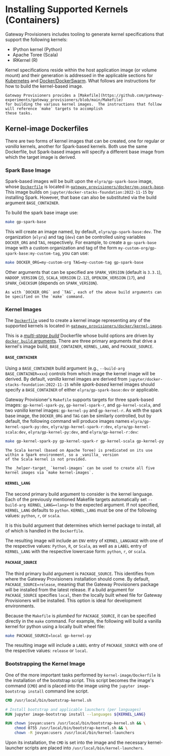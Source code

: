# Installing Supported Kernels (Containers)

Gateway Provisioners includes tooling to generate kernel specifications that support the following kernels:

- IPython kernel (Python)
- Apache Toree (Scala)
- IRKernel (R)

Kernel specifications reside within the host application image (or volume mount) and their generation is addressed
in the applicable sections for [Kubernetes](deploy-kubernetes.md) and [Docker/DockerSwarm](deploy-docker.md).  What
follows are instructions for how to build the kernel-based image.

```{tip}
Gateway Provisioners provides a [Makefile](https://github.com/gateway-experiments/gateway_provisioners/blob/main/Makefile)
for building the various kernel images.  The instructions that follow will reference `make` targets to accomplish
these tasks.
```

## Kernel-image Dockerfiles

There are two forms of kernel images that can be created, one for regular or _vanilla_ kernels, another
for Spark-based kernels.  Both use the same Dockerfile, but Spark-based images will specify a different base image
from which the target image is derived.

### Spark Base Image

Spark-based images will be built upon the `elyra/gp-spark-base` image, whose
[`Dockerfile`](https://github.com/gateway-experiments/gateway_provisioners/tree/main/gateway_provisioners/docker/gp-spark-base/Dockerfile) is located in
[`gateway_provisioners/docker/gp-spark-base`](https://github.com/gateway-experiments/gateway_provisioners/tree/main/gateway_provisioners/docker/gp-spark-base).
This image builds on `jupyter/docker-stacks-foundation:2022-11-15` by installing Spark.  However, that base can also be
substituted via the build argument `BASE_CONTAINER`.

To build the spark base image use:

```bash
make gp-spark-base
```

This will create an image named, by default, `elyra/gp-spark-base:dev`.  The organization (`elyra`) and tag (`dev`) can
be controlled using variables `DOCKER_ORG` and `TAG`, respectively.  For example, to create a `gp-spark-base` image
with a custom organization and tag of the form `my-custom-org/gp-spark-base:my-custom-tag`, you can use:

```bash
make DOCKER_ORG=my-custom-org TAG=my-custom-tag gp-spark-base
```

Other arguments that can be specified are `SPARK_VERSION` (default is `3.3.1`), `HADOOP_VERSION` (`2`), `SCALA_VERSION`
(`2.12`), `OPENJDK_VERSION` (`17`), and `SPARK_CHECKSUM` (depends on `SPARK_VERSION`).

```{tip}
As with `DOCKER_ORG` and `TAG`, each of the above build arguments can be specified on the `make` command.
```

### Kernel Images

The [`Dockerfile`](https://github.com/gateway-experiments/gateway_provisioners/blob/main/gateway_provisioners/docker/kernel-image/Dockerfile)
used to create a kernel image representing any of the supported kernels is located in
[`gateway_provisioners/docker/kernel-image`](https://github.com/gateway-experiments/gateway_provisioners/tree/main/gateway_provisioners/docker/kernel-image).

This is a [_multi-stage build_](https://docs.docker.com/build/building/multi-stage/) Dockerfile whose build options are
driven by [`docker build` arguments](https://docs.docker.com/engine/reference/builder/#arg).  There are three primary
arguments that drive a kernel's image build, `BASE_CONTAINER`, `KERNEL_LANG`, and `PACKAGE_SOURCE`.

#### `BASE_CONTAINER`

Using a `BASE_CONTAINER` build argument (e.g., `--build-arg BASE_CONTAINER=xxx`) controls from which image the kernel
image will be derived.  By default, _vanilla_ kernel images are derived from `jupyter/docker-stacks-foundation:2022-11-15`
while _spark-based_ kernel images should specify a `BASE_CONTAINER` of either `elyra/gp-spark-base:dev` or applicable.

Gateway Provisioner's `Makefile` supports targets for three spark-based images: `gp-kernel-spark-py`,
`gp-kernel-spark-r`, and `gp-kernel-scala`, and two _vanilla_ kernel images: `gp-kernel-py` and `gp-kernel-r`.
As with the spark base image, the `DOCKER_ORG` and `TAG` can be similarly
controlled, but by default, the following command will produce images names `elyra/gp-kernel-spark-py:dev`,
`elyra/gp-kernel-spark-r:dev`, `elyra/gp-kernel-scala:dev`, `elyra/gp-kernel-py:dev`,
and `elyra/gp-kernel-r:dev`:

```bash
make gp-kernel-spark-py gp-kernel-spark-r gp-kernel-scala gp-kernel-py gp-kernel-r
```

```{attention}
The Scala kernel (based on Apache Toree) is predicated on its use within a Spark environment, so a _vanilla_ version
of the Scala kernel is not provided.
```

```{tip}
The _helper-target_ `kernel-images` can be used to create all five kernel images via `make kernel-images`.
```

#### `KERNEL_LANG`

The second primary build argument to consider is the kernel language. Each of the previously mentioned Makefile targets
automatically set `--build-arg KERNEL_LANG=<lang>` to the expected argument.  If not specified, `KERNEL_LANG` defaults
to `python`.  `KERNEL_LANG` must be one of the following values: `python`, `r`, or `scala`.

It is this build argument that determines which kernel package to install, all of which is handled in the `Dockerfile`.

The resulting image will include an `ENV` entry of `KERNEL_LANGUAGE` with one of the respective values: `Python`, `R`,
or `Scala`, as well as a `LABEL` entry of `KERNEL_LANG` with the respective lowercase form: `python`, `r`, or `scala`.

#### `PACKAGE_SOURCE`

The third primary build argument is `PACKAGE_SOURCE`.  This identifies from where the Gateway Provisioners installation
should come.  By default, `PACKAGE_SOURCE=release`, meaning that the Gateway Provisioners package will be installed
from the latest release.  If a build argument for `PACKAGE_SOURCE` specifies `local`, then the
locally built wheel file for Gateway Provisioners will be installed.  This option is ideal for development environments.

Because the `Makefile` is _plumbed_ for `PACKAGE_SOURCE`, it can be specified directly in the `make` command.  For example,
the following will build a vanilla kernel for python using a locally built wheel file:

```bash
make PACKAGE_SOURCE=local gp-kernel-py
```

The resulting image will include a `LABEL` entry of `PACKAGE_SOURCE` with one of the respective values: `release` or
`local`.

### Bootstrapping the Kernel Image

One of the more important tasks performed by `kernel-image/Dockerfile` is the installation of the bootstrap script.
This script becomes the image's command (`CMD`) and is placed into the image using the `jupyter image-bootstrap install`
command line script.

```dockerfile
CMD /usr/local/bin/bootstrap-kernel.sh

# Install bootstrap and applicable launchers (per languages)
RUN jupyter image-bootstrap install --languages ${KERNEL_LANG}

RUN chown jovyan:users /usr/local/bin/bootstrap-kernel.sh && \
	chmod 0755 /usr/local/bin/bootstrap-kernel.sh && \
	chown -R jovyan:users /usr/local/bin/kernel-launchers
```

Upon its installation, the `CMD` is set into the image and the necessary kernel-launcher scripts are placed into
`/usr/local/bin/kernel-launchers`.

